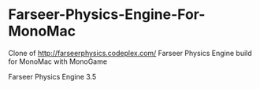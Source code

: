 Farseer-Physics-Engine-For-MonoMac
==================================

Clone of http://farseerphysics.codeplex.com/ Farseer Physics Engine build for MonoMac with MonoGame

Farseer Physics Engine 3.5
